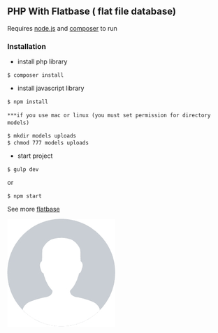 
## PHP With Flatbase ( flat file database)

Requires [node.js](https://nodejs.org/en/) and [composer](https://getcomposer.org/) to run

### Installation

- install php library
```
$ composer install
```
- install javascript library
```
$ npm install
```
`***if you use mac or linux (you must set permission for directory models)`
```
$ mkdir models uploads
$ chmod 777 models uploads
```
- start project
```
$ gulp dev
```
or
```
$ npm start
```
See more [flatbase](https://github.com/adamnicholson/flatbase)

![home page](https://github.com/siriphonNott/php-with-flatbase/blob/master/src/img/profile-default.jpg)
